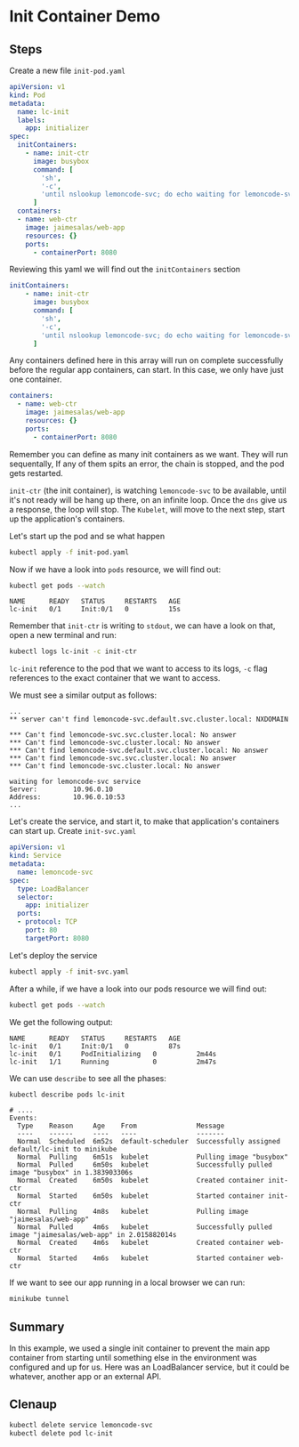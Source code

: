 # Init Container Demo

## Steps

Create a new file `init-pod.yaml`

```yaml
apiVersion: v1
kind: Pod
metadata:
  name: lc-init
  labels:
    app: initializer
spec:
  initContainers:
    - name: init-ctr
      image: busybox
      command: [
        'sh',
        '-c',
        'until nslookup lemoncode-svc; do echo waiting for lemoncode-svc service; sleep 1; done; echo Ready'
      ]
  containers:
  - name: web-ctr
    image: jaimesalas/web-app
    resources: {}
    ports:
      - containerPort: 8080

```

Reviewing this yaml we will find out the `initContainers` section

```yaml
initContainers:
    - name: init-ctr
      image: busybox
      command: [
        'sh',
        '-c',
        'until nslookup lemoncode-svc; do echo waiting for lemoncode-svc service; sleep 1; done; echo Ready'
      ]
```

Any containers defined here in this array will run on complete successfully before the regular app containers, can start.  In this case, we only have just one container.


```yaml
containers:
  - name: web-ctr
    image: jaimesalas/web-app
    resources: {}
    ports:
      - containerPort: 8080
```

Remember you can define as many init containers as we want. They will run sequentally, If any of them spits an error, the chain is stopped, and the pod gets restarted.

`init-ctr` (the init container), is watching `lemoncode-svc` to be available, until it's not ready will be hang up there, on an infinite loop. Once the `dns` give us a response, the loop will stop. The `Kubelet`, will move to the next step, start up the application's containers.

Let's start up the pod and se what happen

```bash
kubectl apply -f init-pod.yaml
```

Now if we have a look into `pods` resource, we will find out:

```bash
kubectl get pods --watch
```

```
NAME      READY   STATUS     RESTARTS   AGE
lc-init   0/1     Init:0/1   0          15s
```

Remember that `init-ctr` is writing to `stdout`, we can have a look on that, open a new terminal and run:

```bash
kubectl logs lc-init -c init-ctr
```

`lc-init` reference to the pod that we want to access to its logs, `-c` flag references to the exact container that we want to access.

We must see a similar output as follows:

```
...
** server can't find lemoncode-svc.default.svc.cluster.local: NXDOMAIN

*** Can't find lemoncode-svc.svc.cluster.local: No answer
*** Can't find lemoncode-svc.cluster.local: No answer
*** Can't find lemoncode-svc.default.svc.cluster.local: No answer
*** Can't find lemoncode-svc.svc.cluster.local: No answer
*** Can't find lemoncode-svc.cluster.local: No answer

waiting for lemoncode-svc service
Server:         10.96.0.10
Address:        10.96.0.10:53
...
```

Let's create the service, and start it, to make that application's containers can start up. Create `init-svc.yaml`

```yml
apiVersion: v1
kind: Service
metadata:
  name: lemoncode-svc
spec:
  type: LoadBalancer
  selector:
    app: initializer
  ports:
  - protocol: TCP
    port: 80
    targetPort: 8080
```

Let's deploy the service

```bash
kubectl apply -f init-svc.yaml
```

After a while, if we have a look into our pods resource we will find out:

```bash
kubectl get pods --watch
```

We get the following output:

```
NAME      READY   STATUS     RESTARTS   AGE
lc-init   0/1     Init:0/1   0          87s
lc-init   0/1     PodInitializing   0          2m44s
lc-init   1/1     Running           0          2m47s
```

We can use `describe` to see all the phases:

```bash
kubectl describe pods lc-init
```

```
# ....
Events:
  Type    Reason     Age    From               Message
  ----    ------     ----   ----               -------
  Normal  Scheduled  6m52s  default-scheduler  Successfully assigned default/lc-init to minikube
  Normal  Pulling    6m51s  kubelet            Pulling image "busybox"
  Normal  Pulled     6m50s  kubelet            Successfully pulled image "busybox" in 1.383903306s
  Normal  Created    6m50s  kubelet            Created container init-ctr
  Normal  Started    6m50s  kubelet            Started container init-ctr
  Normal  Pulling    4m8s   kubelet            Pulling image "jaimesalas/web-app"
  Normal  Pulled     4m6s   kubelet            Successfully pulled image "jaimesalas/web-app" in 2.015882014s
  Normal  Created    4m6s   kubelet            Created container web-ctr
  Normal  Started    4m6s   kubelet            Started container web-ctr
```

If we want to see our app running in a local browser we can run:

```bash
minikube tunnel
```

## Summary

In this example, we used a single init container to prevent the main app container from starting until something else in the environment was configured and up for us. Here was an LoadBalancer service, but it could be whatever, another app or an external API.

## Clenaup

```bash
kubectl delete service lemoncode-svc
kubectl delete pod lc-init
```
